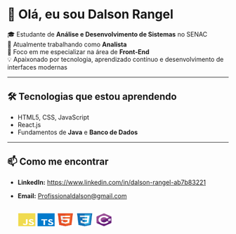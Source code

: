 # 👋 Olá, eu sou Dalson Rangel

🎓 Estudante de **Análise e Desenvolvimento de Sistemas** no SENAC  
💼 Atualmente trabalhando como **Analista**  
🎯 Foco em me especializar na área de **Front-End**  
💡 Apaixonado por tecnologia, aprendizado contínuo e desenvolvimento de interfaces modernas

---
## 🛠️ Tecnologias que estou aprendendo
- HTML5, CSS, JavaScript
- React.js
- Fundamentos de **Java** e **Banco de Dados**
---


## 📫 Como me encontrar
- **LinkedIn:** https://www.linkedin.com/in/dalson-rangel-ab7b83221
- **Email:** Profissionaldalson@gmail.com


  <div style="display: inline_block"><br>
  <img align="center" alt="Rafa-Js" height="30" width="40" src="https://raw.githubusercontent.com/devicons/devicon/master/icons/javascript/javascript-plain.svg">
  <img align="center" alt="Rafa-Ts" height="30" width="40" src="https://raw.githubusercontent.com/devicons/devicon/master/icons/typescript/typescript-plain.svg">
  <img align="center" alt="Rafa-HTML" height="30" width="40" src="https://raw.githubusercontent.com/devicons/devicon/master/icons/html5/html5-original.svg">
  <img align="center" alt="Rafa-CSS" height="30" width="40" src="https://raw.githubusercontent.com/devicons/devicon/master/icons/css3/css3-original.svg">
  <img align="center" alt="Rafa-Csharp" height="30" width="40" src="https://raw.githubusercontent.com/devicons/devicon/master/icons/csharp/csharp-original.svg">
</div>

